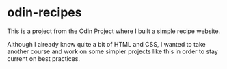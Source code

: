 # odin-recipes

This is a project from the Odin Project where I built a simple recipe website.  

Although I already know quite a bit of HTML and CSS, I wanted to take another course and work on some simpler projects like this in order to stay current on best practices.
